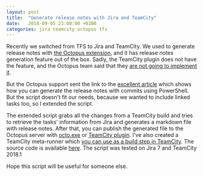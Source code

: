 ```yaml
---
layout: post
title:  "Generate release notes with Jira and TeamCity"
date:   2018-09-05 23:00:00 +0300
categories: jira teamcity octopus tfs
---
```


Recently we switched from TFS to Jira and TeamCity. 
We used to generate release notes with 
[the Octopus extension](https://marketplace.visualstudio.com/items?itemName=octopusdeploy.octopus-deploy-build-release-tasks), 
and it has release notes generation feature out of the box. 
Sadly, the TeamCity plugin does not have the feature, and 
the Octopus team said that they [are not going to implement it](https://octopusdeploy.uservoice.com/forums/170787-general/suggestions/3052975-include-teamcity-changes-links-with-each-release).

But the Octopus support sent the link to the 
[excellent article](https://blogg.bekk.no/generating-a-project-change-log-with-teamcity-and-powershell-45323f956437) 
which shows how you can generate the release notes with commits using PowerShell.
But the script doesn't fit our needs, because we wanted to include linked tasks too, so I extended the script.

The extended script grabs all the changes from a TeamCity build and tries to retrieve the tasks' 
information from Jira and generates a markdown file with release notes. 
After that, you can publish the generated file to the Octopus server with 
[octo.exe](https://octopus.com/docs/api-and-integration/octo.exe-command-line/creating-releases) or 
[TeamCity plugin](https://octopus.com/docs/api-and-integration/teamcity).
I've also created a TeamCity meta-runner which [you can use as a build step in TeamCity](https://confluence.jetbrains.com/display/TCD18/Working+with+Meta-Runner#WorkingwithMeta-Runner-InstallingMeta-Runner). 
The source code is available [here](https://github.com/olsh/teamcity-jira-release-notes/blob/master/GenerateJiraReleaseNotes.xml).
The script was tested on Jira 7 and TeamCity 2018.1

<script src="http://gist-it.appspot.com/http://github.com/olsh/teamcity-jira-release-notes/blob/master/GenerateJiraReleaseNotes.ps1"></script>

Hope this script will be useful for someone else.

